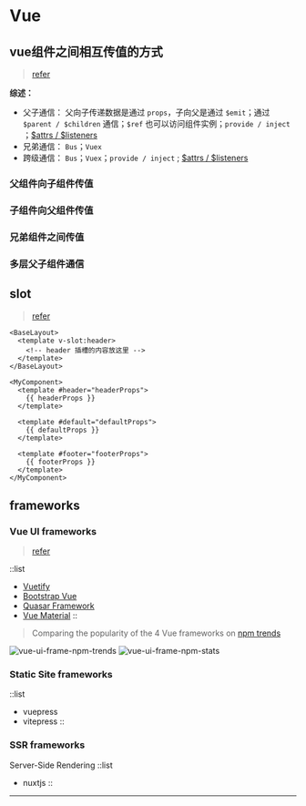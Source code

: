 # Vue

## vue组件之间相互传值的方式

> [refer][props refer]

**综述：**

- 父子通信： 父向子传递数据是通过 `props`，子向父是通过 `$emit`；通过 `$parent / $children` 通信；`$ref` 也可以访问组件实例；`provide / inject`
  ；[$attrs / $listeners][attrs listeners]
- 兄弟通信： `Bus`；`Vuex`
- 跨级通信： `Bus`；`Vuex`；`provide / inject` ; [$attrs / $listeners][attrs listeners]

### 父组件向子组件传值

### 子组件向父组件传值

### 兄弟组件之间传值

### 多层父子组件通信

## slot

> [refer][slot]

```vue
<BaseLayout>
  <template v-slot:header>
    <!-- header 插槽的内容放这里 -->
  </template>
</BaseLayout>
```

```vue
<MyComponent>
  <template #header="headerProps">
    {{ headerProps }}
  </template>

  <template #default="defaultProps">
    {{ defaultProps }}
  </template>

  <template #footer="footerProps">
    {{ footerProps }}
  </template>
</MyComponent>
```

## frameworks

### Vue UI frameworks

> [refer][vuejs-frameworks]

::list

- [Vuetify](https://vuetifyjs.com/)
- [Bootstrap Vue](https://bootstrap-vue.org/)
- [Quasar Framework](https://quasar.dev/)
- [Vue Material](https://vuematerial.io/)
::

> Comparing the popularity of the 4 Vue frameworks on [npm trends](https://npmtrends.com/)

![vue-ui-frame-npm-trends](/vue-ui-frame-npm-trends.png)
![vue-ui-frame-npm-stats](/vue-ui-frame-npm-stats.png)

### Static Site frameworks

::list

- vuepress
- vitepress
::

### SSR frameworks

Server-Side Rendering
::list

- nuxtjs
::

----

[props refer]: https://segmentfault.com/a/1190000022700216
[attrs listeners]: https://segmentfault.com/a/1190000022708579
[slot]: https://cn.vuejs.org/guide/components/slots.html#scoped-slots
[vuejs-frameworks]: https://www.monocubed.com/blog/vuejs-frameworks/
